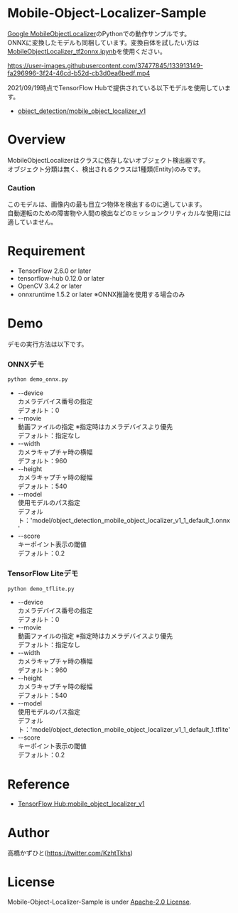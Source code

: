 # Mobile-Object-Localizer-Sample
[Google MobileObjectLocalizer](https://tfhub.dev/google/object_detection/mobile_object_localizer_v1/1)のPythonでの動作サンプルです。<br>
ONNXに変換したモデルも同梱しています。変換自体を試したい方は[MobileObjectLocalizer_tf2onnx.ipynb](MobileObjectLocalizer_tf2onnx.ipynb)を使用ください。<br>

<!-- ![smjqx-4ndt8](https://user-images.githubusercontent.com/37477845/133912917-768d2e2e-be8b-4474-8349-b31f56402798.gif) -->
https://user-images.githubusercontent.com/37477845/133913149-fa296996-3f24-46cd-b52d-cb3d0ea6bedf.mp4

2021/09/19時点でTensorFlow Hubで提供されている以下モデルを使用しています。
* [object_detection/mobile_object_localizer_v1](https://tfhub.dev/google/object_detection/mobile_object_localizer_v1/1)

# Overview
MobileObjectLocalizerはクラスに依存しないオブジェクト検出器です。<br>
オブジェクト分類は無く、検出されるクラスは1種類(Entity)のみです。<br>

### Caution
このモデルは、画像内の最も目立つ物体を検出するのに適しています。<br>
自動運転のための障害物や人間の検出などのミッションクリティカルな使用には適していません。

# Requirement 
* TensorFlow 2.6.0 or later
* tensorflow-hub 0.12.0 or later
* OpenCV 3.4.2 or later
* onnxruntime 1.5.2 or later ※ONNX推論を使用する場合のみ

# Demo
デモの実行方法は以下です。
### ONNXデモ
```bash
python demo_onnx.py
```
* --device<br>
カメラデバイス番号の指定<br>
デフォルト：0
* --movie<br>
動画ファイルの指定 ※指定時はカメラデバイスより優先<br>
デフォルト：指定なし
* --width<br>
カメラキャプチャ時の横幅<br>
デフォルト：960
* --height<br>
カメラキャプチャ時の縦幅<br>
デフォルト：540
* --model<br>
使用モデルのパス指定<br>
デフォルト：'model/object_detection_mobile_object_localizer_v1_1_default_1.onnx'
* --score<br>
キーポイント表示の閾値<br>
デフォルト：0.2

### TensorFlow Liteデモ
```bash
python demo_tflite.py
```
* --device<br>
カメラデバイス番号の指定<br>
デフォルト：0
* --movie<br>
動画ファイルの指定 ※指定時はカメラデバイスより優先<br>
デフォルト：指定なし
* --width<br>
カメラキャプチャ時の横幅<br>
デフォルト：960
* --height<br>
カメラキャプチャ時の縦幅<br>
デフォルト：540
* --model<br>
使用モデルのパス指定<br>
デフォルト：'model/object_detection_mobile_object_localizer_v1_1_default_1.tflite'
* --score<br>
キーポイント表示の閾値<br>
デフォルト：0.2


# Reference
* [TensorFlow Hub:mobile_object_localizer_v1](https://tfhub.dev/google/object_detection/mobile_object_localizer_v1/1)

# Author
高橋かずひと(https://twitter.com/KzhtTkhs)
 
# License 
Mobile-Object-Localizer-Sample is under [Apache-2.0 License](LICENSE).
